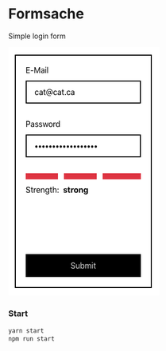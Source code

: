 # Formsache

Simple login form

![Screenshot](screenshot.png?raw=true)

### Start

```
yarn start
npm run start

```
